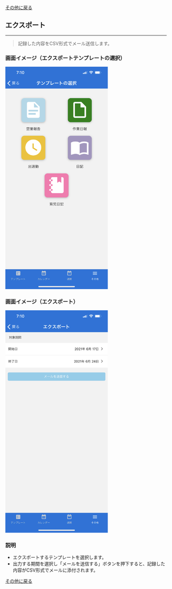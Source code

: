 [その他に戻る](../other.md)

## エクスポート
***

> 記録した内容をCSV形式でメール送信します。

### 画面イメージ（エクスポートテンプレートの選択）

<img src="../imgs/screens/export_select_template_screen.png" width="320" />

### 画面イメージ（エクスポート）

<img src="../imgs/screens/export_screen.png" width="320" />

### 説明
- エクスポートするテンプレートを選択します。
- 出力する期間を選択し「メールを送信する」ボタンを押下すると、記録した内容がCSV形式でメールに添付されます。

[その他に戻る](../other.md)
